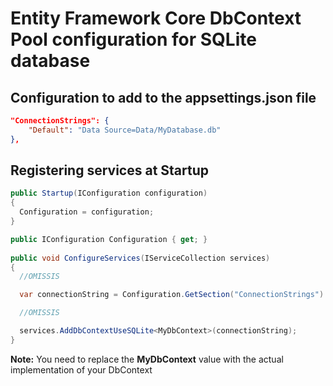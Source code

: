 # Entity Framework Core DbContext Pool configuration for SQLite database


## Configuration to add to the appsettings.json file

```json
"ConnectionStrings": {
    "Default": "Data Source=Data/MyDatabase.db"
},
```


## Registering services at Startup

```csharp
public Startup(IConfiguration configuration)
{
  Configuration = configuration;
}

public IConfiguration Configuration { get; }
	
public void ConfigureServices(IServiceCollection services)
{
  //OMISSIS

  var connectionString = Configuration.GetSection("ConnectionStrings").GetValue<string>("Default");

  //OMISSIS

  services.AddDbContextUseSQLite<MyDbContext>(connectionString);
}
```

<b>Note:</b> You need to replace the <b>MyDbContext</b> value with the actual implementation of your DbContext